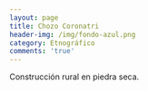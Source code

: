 ```yaml
---
layout: page
title: Chozo Coronatri
header-img: /img/fondo-azul.png
category: Etnográfico
comments: 'true'
---
```



Construcción rural en piedra seca.
